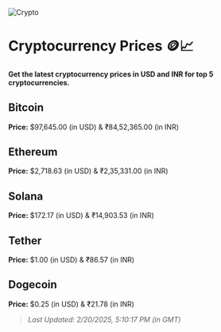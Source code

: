 
![Crypto](https://www.techguide.com.au/wp-content/uploads/2020/11/crypto3.jpeg)

# Cryptocurrency Prices 🪙📈

#### Get the latest cryptocurrency prices in USD and INR for top 5 cryptocurrencies.

## Bitcoin

**Price:** $97,645.00 (in USD) & ₹84,52,365.00 (in INR)

## Ethereum

**Price:** $2,718.63 (in USD) & ₹2,35,331.00 (in INR)

## Solana

**Price:** $172.17 (in USD) & ₹14,903.53 (in INR)

## Tether

**Price:** $1.00 (in USD) & ₹86.57 (in INR)

## Dogecoin

**Price:** $0.25 (in USD) & ₹21.78 (in INR)

> _Last Updated: 2/20/2025, 5:10:17 PM (in GMT)_
